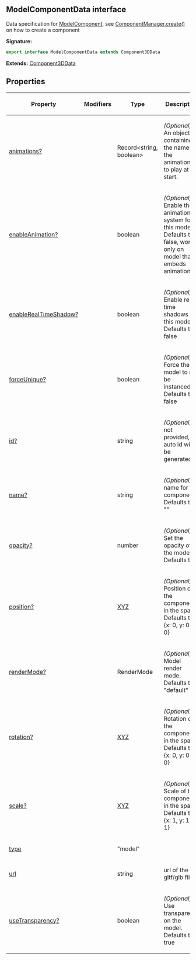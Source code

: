 
## ModelComponentData interface

Data specification for [ModelComponent](/reference/modelcomponent.md)<!-- -->, see [ComponentManager.create()](/reference/componentmanager/create.md) on how to create a component

**Signature:**

```typescript
export interface ModelComponentData extends Component3DData 
```
**Extends:** [Component3DData](/reference/component3ddata.md)

## Properties

<table><thead><tr><th>

Property


</th><th>

Modifiers


</th><th>

Type


</th><th>

Description


</th></tr></thead>
<tbody><tr><td>

[animations?](/reference/modelcomponentdata/animations.md)


</td><td>


</td><td>

Record&lt;string, boolean&gt;


</td><td>

_(Optional)_ An object containing the names of the animations to play at start.


</td></tr>
<tr><td>

[enableAnimation?](/reference/modelcomponentdata/enableanimation.md)


</td><td>


</td><td>

boolean


</td><td>

_(Optional)_ Enable the animation system for this model. Defaults to false, works only on model that embeds animations


</td></tr>
<tr><td>

[enableRealTimeShadow?](/reference/modelcomponentdata/enablerealtimeshadow.md)


</td><td>


</td><td>

boolean


</td><td>

_(Optional)_ Enable real time shadows for this model. Defaults to false


</td></tr>
<tr><td>

[forceUnique?](/reference/modelcomponentdata/forceunique.md)


</td><td>


</td><td>

boolean


</td><td>

_(Optional)_ Force the model to not be instanced. Defaults to false


</td></tr>
<tr><td>

[id?](/reference/modelcomponentdata/id.md)


</td><td>


</td><td>

string


</td><td>

_(Optional)_ if not provided, an auto id will be generated


</td></tr>
<tr><td>

[name?](/reference/modelcomponentdata/name.md)


</td><td>


</td><td>

string


</td><td>

_(Optional)_ name for the component. Defaults to ""


</td></tr>
<tr><td>

[opacity?](/reference/modelcomponentdata/opacity.md)


</td><td>


</td><td>

number


</td><td>

_(Optional)_ Set the opacity of the model. Defaults to 1


</td></tr>
<tr><td>

[position?](/reference/modelcomponentdata/position.md)


</td><td>


</td><td>

[XYZ](/reference/xyz.md)


</td><td>

_(Optional)_ Position of the component in the space. Defaults to {<!-- -->x: 0, y: 0, z: 0<!-- -->}


</td></tr>
<tr><td>

[renderMode?](/reference/modelcomponentdata/rendermode.md)


</td><td>


</td><td>

RenderMode


</td><td>

_(Optional)_ Model render mode. Defaults to "default"


</td></tr>
<tr><td>

[rotation?](/reference/modelcomponentdata/rotation.md)


</td><td>


</td><td>

[XYZ](/reference/xyz.md)


</td><td>

_(Optional)_ Rotation of the component in the space. Defaults to {<!-- -->x: 0, y: 0, z: 0<!-- -->}


</td></tr>
<tr><td>

[scale?](/reference/modelcomponentdata/scale.md)


</td><td>


</td><td>

[XYZ](/reference/xyz.md)


</td><td>

_(Optional)_ Scale of the component in the space. Defaults to {<!-- -->x: 1, y: 1, z: 1<!-- -->}


</td></tr>
<tr><td>

[type](/reference/modelcomponentdata/type.md)


</td><td>


</td><td>

"model"


</td><td>


</td></tr>
<tr><td>

[url](/reference/modelcomponentdata/url.md)


</td><td>


</td><td>

string


</td><td>

url of the gltf/glb file


</td></tr>
<tr><td>

[useTransparency?](/reference/modelcomponentdata/usetransparency.md)


</td><td>


</td><td>

boolean


</td><td>

_(Optional)_ Use transparency on the model. Defaults to true


</td></tr>
</tbody></table>
